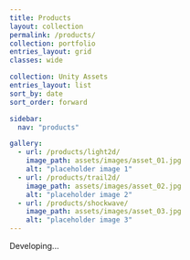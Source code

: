 ```yaml
---
title: Products
layout: collection
permalink: /products/
collection: portfolio
entries_layout: grid
classes: wide

collection: Unity Assets
entries_layout: list
sort_by: date
sort_order: forward

sidebar: 
  nav: "products"

gallery:
  - url: /products/light2d/
    image_path: assets/images/asset_01.jpg
    alt: "placeholder image 1"
  - url: /products/trail2d/
    image_path: assets/images/asset_02.jpg
    alt: "placeholder image 2"
  - url: /products/shockwave/
    image_path: assets/images/asset_03.jpg
    alt: "placeholder image 3"
---
```


Developing...